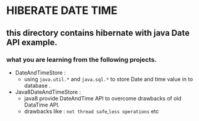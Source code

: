 # HIBERATE DATE TIME
## this directory contains hibernate with java Date API example.
   ### what you are learning from the following projects.
   - DateAndTimeStore :
     - using `java.util.*` and `java.sql.*` to store Date and time value in to database .
   - Java8DateAndTimeStore :
     - java8 provide DateAndTime API to overcome drawbacks of old DataTime API.
     - drawbacks like : `not thread safe`,`less operations` etc 
